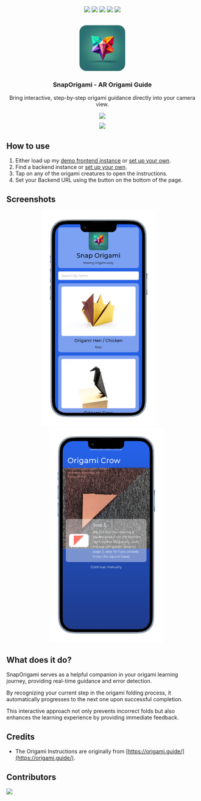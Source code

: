 <div align="center">
  <img src="https://img.shields.io/badge/react-61DAFB?style=for-the-badge&logo=react&logoColor=white">
  <img src="https://img.shields.io/badge/tailwindcss-38B2AC?style=for-the-badge&logo=tailwind-css&logoColor=white">
  <img src="https://img.shields.io/badge/python-3776AB?style=for-the-badge&logo=python&logoColor=white">
  <img src="https://img.shields.io/badge/flask-000000?style=for-the-badge&logo=flask&logoColor=white">
  <img src="https://img.shields.io/badge/opencv-5C3EE8?style=for-the-badge&logo=opencv&logoColor=white">
</div>

<br />

<p align="center">
  <img src="frontend/public/icon.png" alt="Logo" width="120" height="120" style="border-radius:15%;">
  <h3 align="center">SnapOrigami - AR Origami Guide</h3>
  <p align="center">Bring interactive, step-by-step origami guidance directly into your camera view.</p>
</p>
<div align="center" style="display: flex; flex-direction: column; gap: 0.5em;">
  <a href="https://snaporigami.kuuhhl.live/">
    <img src="https://img.shields.io/badge/Try-00358a?style=for-the-badge&logo=google-chrome&logoColor=white">
  </a>
  <a href="https://devpost.com/software/snaporigami">
    <img src="https://img.shields.io/badge/View Devpost-000000?style=for-the-badge&logo=devpost&logoColor=white">
  </a>
</div>
</div>

## How to use

1. Either load up my [demo frontend instance](https://snaporigami.kuuhhl.live/) or [set up your own](https://github.com/Kuuhhl/snapOrigami/tree/main/frontend).
2. Find a backend instance or [set up your own](https://github.com/Kuuhhl/snapOrigami/tree/main/backend).
3. Tap on any of the origami creatures to open the instructions.
4. Set your Backend URL using the button on the bottom of the page.

## Screenshots

<div align="center">
  <img src="frontend/screenshot-1.png" alt="Screenshot 1" width="300" style="margin-right: 20px;">
  <img src="frontend/screenshot-2.png" alt="Screenshot 2" width="300" style="margin-left: 20px;">
</div>

## What does it do?

SnapOrigami serves as a helpful companion in your origami learning journey, providing real-time guidance and error detection.

By recognizing your current step in the origami folding process, it automatically progresses to the next one upon successful completion. 

This interactive approach not only prevents incorrect folds but also enhances the learning experience by providing immediate feedback.

## Credits

* The Origami Instructions are originally from [https://origami.guide/](https://origami.guide/).

## Contributors

<a href="https://github.com/Kuuhhl/snapOrigami/graphs/contributors">
  <img src="https://contrib.rocks/image?repo=Kuuhhl/snapOrigami" />
</a>

